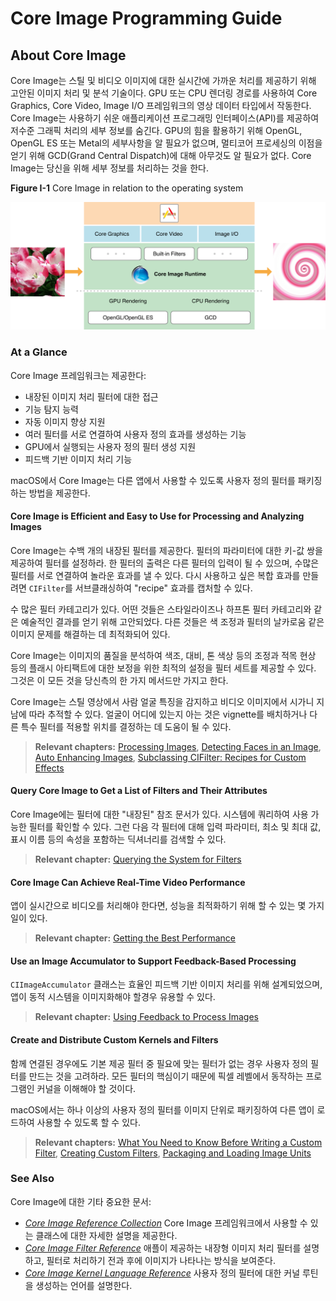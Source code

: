 # Core Image Programming Guide

## About Core Image <a id="pageTitle"></a>

Core Image는 스틸 및 비디오 이미지에 대한 실시간에 가까운 처리를 제공하기 위해 고안된 이미지 처리 및 분석 기술이다. GPU 또는 CPU 렌더링 경로를 사용하여 Core Graphics, Core Video, Image I/O 프레임워크의 영상 데이터 타입에서 작동한다. Core Image는 사용하기 쉬운 애플리케이션 프로그래밍 인터페이스\(API\)를 제공하여 저수준 그래픽 처리의 세부 정보를 숨긴다. GPU의 힘을 활용하기 위해 OpenGL, OpenGL ES 또는 Metal의 세부사항을 알 필요가 없으며, 멀티코어 프로세싱의 이점을 얻기 위해 GCD\(Grand Central Dispatch\)에 대해 아무것도 알 필요가 없다. Core Image는 당신을 위해 세부 정보를 처리하는 것을 한다.

**Figure I-1**  Core Image in relation to the operating system

![](../.gitbook/assets/core_image_runtime.png)

### At a Glance

Core Image 프레임워크는 제공한다:

* 내장된 이미지 처리 필터에 대한 접근
* 기능 탐지 능력
* 자동 이미지 향상 지원
* 여러 필터를 서로 연결하여 사용자 정의 효과를 생성하는 기능
* GPU에서 실행되는 사용자 정의 필터 생성 지원
* 피드백 기반 이미지 처리 기능

macOS에서 Core Image는 다른 앱에서 사용할 수 있도록 사용자 정의 필터를 패키징하는 방법을 제공한다.

#### Core Image is Efficient and Easy to Use for Processing and Analyzing Images

Core Image는 수백 개의 내장된 필터를 제공한다. 필터의 파라미터에 대한 키-값 쌍을 제공하여 필터를 설정하라. 한 필터의 출력은 다른 필터의 입력이 될 수 있으며, 수많은 필터를 서로 연결하여 놀라운 효과를 낼 수 있다. 다시 사용하고 싶은 복합 효과를 만들려면 `CIFilter`를 서브클래싱하여 "recipe" 효과를 캡처할 수 있다.

수 많은 필터 카테고리가 있다. 어떤 것들은 스타일라이즈나 하프톤 필터 카테고리와 같은 예술적인 결과를 얻기 위해 고안되었다. 다른 것들은 색 조정과 필터의 날카로움 같은 이미지 문제를 해결하는 데 최적화되어 있다.

Core Image는 이미지의 품질을 분석하여 색조, 대비, 톤 색상 등의 조정과 적목 현상 등의 플래시 아티팩트에 대한 보정을 위한 최적의 설정을 필터 세트를 제공할 수 있다. 그것은 이 모든 것을 당신측의 한 가지 메서드만 가지고 한다.

Core Image는 스틸 영상에서 사람 얼굴 특징을 감지하고 비디오 이미지에서 시가니 지남에 따라 추적할 수 있다. 얼굴이 어디에 있는지 아는 것은 vignette를 배치하거나 다른 특수 필터를 적용할 위치를 결정하는 데 도움이 될 수 있다.

> **Relevant chapters:** [Processing Images](https://developer.apple.com/library/archive/documentation/GraphicsImaging/Conceptual/CoreImaging/ci_tasks/ci_tasks.html#//apple_ref/doc/uid/TP30001185-CH3-TPXREF101), [Detecting Faces in an Image](https://developer.apple.com/library/archive/documentation/GraphicsImaging/Conceptual/CoreImaging/ci_detect_faces/ci_detect_faces.html#//apple_ref/doc/uid/TP30001185-CH8-SW1), [Auto Enhancing Images](https://developer.apple.com/library/archive/documentation/GraphicsImaging/Conceptual/CoreImaging/ci_autoadjustment/ci_autoadjustmentSAVE.html#//apple_ref/doc/uid/TP30001185-CH11-SW1), [Subclassing CIFilter: Recipes for Custom Effects](https://developer.apple.com/library/archive/documentation/GraphicsImaging/Conceptual/CoreImaging/ci_filer_recipes/ci_filter_recipes.html#//apple_ref/doc/uid/TP30001185-CH4-SW1)

#### Query Core Image to Get a List of Filters and Their Attributes

Core Image에는 필터에 대한 "내장된" 참조 문서가 있다. 시스템에 쿼리하여 사용 가능한 필터를 확인할 수 있다. 그런 다음 각 필터에 대해 입력 파라미터, 최소 및 최대 값, 표시 이름 등의 속성을 포함하는 딕셔너리를 검색할 수 있다.

> **Relevant chapter:**  [Querying the System for Filters](https://developer.apple.com/library/archive/documentation/GraphicsImaging/Conceptual/CoreImaging/ci_concepts/ci_concepts.html#//apple_ref/doc/uid/TP30001185-CH2-TPXREF101)

#### Core Image Can Achieve Real-Time Video Performance

앱이 실시간으로 비디오를 처리해야 한다면, 성능을 최적화하기 위해 할 수 있는 몇 가지 일이 있다.

> **Relevant chapter:** [Getting the Best Performance](https://developer.apple.com/library/archive/documentation/GraphicsImaging/Conceptual/CoreImaging/ci_performance/ci_performance.html#//apple_ref/doc/uid/TP30001185-CH10-SW1)

#### Use an Image Accumulator to Support Feedback-Based Processing

`CIImageAccumulator` 클래스는 효율인 피드백 기반 이미지 처리를 위해 설계되었으며, 앱이 동적 시스템을 이미지화해야 할경우 유용할 수 있다.

> **Relevant chapter:**  [Using Feedback to Process Images](https://developer.apple.com/library/archive/documentation/GraphicsImaging/Conceptual/CoreImaging/ci_feedback_based/ci_feedback_based.html#//apple_ref/doc/uid/TP30001185-CH5-SW5)

#### Create and Distribute Custom Kernels and Filters

함께 연결된 경우에도 기본 제공 필터 중 필요에 맞는 필터가 없는 경우 사용자 정의 필터를 만드는 것을 고려하라. 모든 필터의 핵심이기 때문에 픽셀 레벨에서 동작하는 프로그램인 커널을 이해해야 할 것이다.

macOS에서는 하나 이상의 사용자 정의 필터를 이미지 단위로 패키징하여 다른 앱이 로드하여 사용할 수 있도록 할 수 있다.

> **Relevant chapters:** [What You Need to Know Before Writing a Custom Filter](https://developer.apple.com/library/archive/documentation/GraphicsImaging/Conceptual/CoreImaging/ci_advanced_concepts/ci.advanced_concepts.html#//apple_ref/doc/uid/TP30001185-CH9-SW1), [Creating Custom Filters](https://developer.apple.com/library/archive/documentation/GraphicsImaging/Conceptual/CoreImaging/ci_custom_filters/ci_custom_filters.html#//apple_ref/doc/uid/TP30001185-CH6-TPXREF101), [Packaging and Loading Image Units](https://developer.apple.com/library/archive/documentation/GraphicsImaging/Conceptual/CoreImaging/ci_image_units/ci_image_units.html#//apple_ref/doc/uid/TP30001185-CH7-SW12)

### See Also

Core Image에 대한 기타 중요한 문서:

* [_Core Image Reference Collection_](https://developer.apple.com/documentation/coreimage) Core Image 프레임워크에서 사용할 수 있는 클래스에 대한 자세한 설명을 제공한다.
* [_Core Image Filter Reference_](https://developer.apple.com/library/archive/documentation/GraphicsImaging/Reference/CoreImageFilterReference/index.html#//apple_ref/doc/uid/TP40004346) 애플이 제공하는 내장형 이미지 처리 필터를 설명하고, 필터로 처리하기 전과 후에 이미지가 나타나는 방식을 보여준다.
* [_Core Image Kernel Language Reference_](https://developer.apple.com/library/archive/documentation/GraphicsImaging/Reference/CIKernelLangRef/Introduction/Introduction.html#//apple_ref/doc/uid/TP40004397) 사용자 정의 필터에 대한 커널 루틴을 생성하는 언어를 설명한다.

